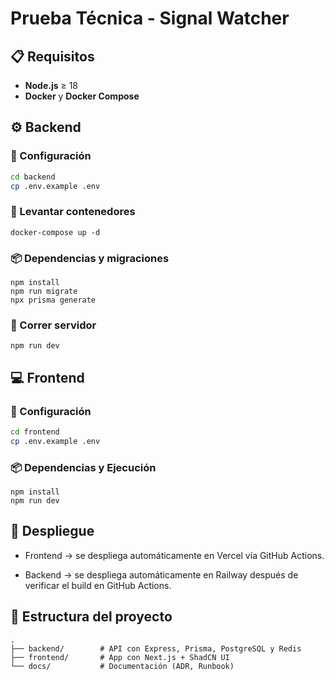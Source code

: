 # Prueba Técnica - Signal Watcher

## 📋 Requisitos
- **Node.js** ≥ 18
- **Docker** y **Docker Compose**

## ⚙️ Backend

### 🔧 Configuración
```bash
cd backend
cp .env.example .env
```

### 🐳 Levantar contenedores
```
docker-compose up -d
```

### 📦 Dependencias y migraciones
```
npm install
npm run migrate
npx prisma generate
```

### 🚀 Correr servidor
```
npm run dev
```

## 💻 Frontend
### 🔧 Configuración

```bash
cd frontend
cp .env.example .env
```

### 📦 Dependencias y Ejecución
```
npm install
npm run dev
```

## 🚀 Despliegue
- Frontend → se despliega automáticamente en Vercel
 vía GitHub Actions.

- Backend → se despliega automáticamente en Railway
 después de verificar el build en GitHub Actions.

## 📁 Estructura del proyecto
``` 
.
├── backend/        # API con Express, Prisma, PostgreSQL y Redis
├── frontend/       # App con Next.js + ShadCN UI
└── docs/           # Documentación (ADR, Runbook)
```


